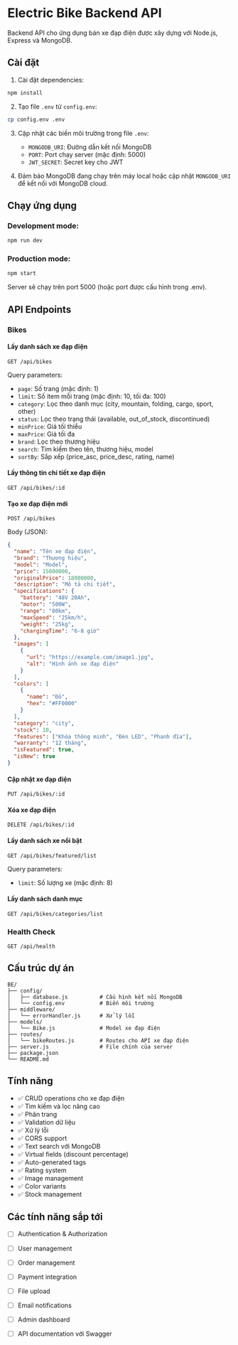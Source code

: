 # Electric Bike Backend API

Backend API cho ứng dụng bán xe đạp điện được xây dựng với Node.js, Express và MongoDB.

## Cài đặt

1. Cài đặt dependencies:
```bash
npm install
```

2. Tạo file `.env` từ `config.env`:
```bash
cp config.env .env
```

3. Cập nhật các biến môi trường trong file `.env`:
   - `MONGODB_URI`: Đường dẫn kết nối MongoDB
   - `PORT`: Port chạy server (mặc định: 5000)
   - `JWT_SECRET`: Secret key cho JWT

4. Đảm bảo MongoDB đang chạy trên máy local hoặc cập nhật `MONGODB_URI` để kết nối với MongoDB cloud.

## Chạy ứng dụng

### Development mode:
```bash
npm run dev
```

### Production mode:
```bash
npm start
```

Server sẽ chạy trên port 5000 (hoặc port được cấu hình trong .env).

## API Endpoints

### Bikes

#### Lấy danh sách xe đạp điện
```
GET /api/bikes
```

Query parameters:
- `page`: Số trang (mặc định: 1)
- `limit`: Số item mỗi trang (mặc định: 10, tối đa: 100)
- `category`: Lọc theo danh mục (city, mountain, folding, cargo, sport, other)
- `status`: Lọc theo trạng thái (available, out_of_stock, discontinued)
- `minPrice`: Giá tối thiểu
- `maxPrice`: Giá tối đa
- `brand`: Lọc theo thương hiệu
- `search`: Tìm kiếm theo tên, thương hiệu, model
- `sortBy`: Sắp xếp (price_asc, price_desc, rating, name)

#### Lấy thông tin chi tiết xe đạp điện
```
GET /api/bikes/:id
```

#### Tạo xe đạp điện mới
```
POST /api/bikes
```

Body (JSON):
```json
{
  "name": "Tên xe đạp điện",
  "brand": "Thương hiệu",
  "model": "Model",
  "price": 15000000,
  "originalPrice": 18000000,
  "description": "Mô tả chi tiết",
  "specifications": {
    "battery": "48V 20Ah",
    "motor": "500W",
    "range": "80km",
    "maxSpeed": "25km/h",
    "weight": "25kg",
    "chargingTime": "6-8 giờ"
  },
  "images": [
    {
      "url": "https://example.com/image1.jpg",
      "alt": "Hình ảnh xe đạp điện"
    }
  ],
  "colors": [
    {
      "name": "Đỏ",
      "hex": "#FF0000"
    }
  ],
  "category": "city",
  "stock": 10,
  "features": ["Khóa thông minh", "Đèn LED", "Phanh đĩa"],
  "warranty": "12 tháng",
  "isFeatured": true,
  "isNew": true
}
```

#### Cập nhật xe đạp điện
```
PUT /api/bikes/:id
```

#### Xóa xe đạp điện
```
DELETE /api/bikes/:id
```

#### Lấy danh sách xe nổi bật
```
GET /api/bikes/featured/list
```

Query parameters:
- `limit`: Số lượng xe (mặc định: 8)

#### Lấy danh sách danh mục
```
GET /api/bikes/categories/list
```

### Health Check
```
GET /api/health
```

## Cấu trúc dự án

```
BE/
├── config/
│   ├── database.js          # Cấu hình kết nối MongoDB
│   └── config.env           # Biến môi trường
├── middleware/
│   └── errorHandler.js      # Xử lý lỗi
├── models/
│   └── Bike.js              # Model xe đạp điện
├── routes/
│   └── bikeRoutes.js        # Routes cho API xe đạp điện
├── server.js                # File chính của server
├── package.json
└── README.md
```

## Tính năng

- ✅ CRUD operations cho xe đạp điện
- ✅ Tìm kiếm và lọc nâng cao
- ✅ Phân trang
- ✅ Validation dữ liệu
- ✅ Xử lý lỗi
- ✅ CORS support
- ✅ Text search với MongoDB
- ✅ Virtual fields (discount percentage)
- ✅ Auto-generated tags
- ✅ Rating system
- ✅ Image management
- ✅ Color variants
- ✅ Stock management

## Các tính năng sắp tới

- [ ] Authentication & Authorization
- [ ] User management
- [ ] Order management
- [ ] Payment integration
- [ ] File upload
- [ ] Email notifications
- [ ] Admin dashboard
- [ ] API documentation với Swagger


